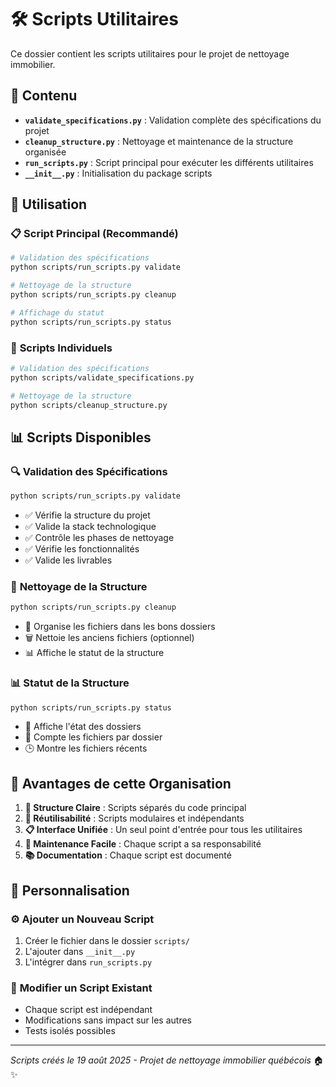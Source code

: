 # 🛠️ Scripts Utilitaires

Ce dossier contient les scripts utilitaires pour le projet de nettoyage immobilier.

## 📁 Contenu

- **`validate_specifications.py`** : Validation complète des spécifications du projet
- **`cleanup_structure.py`** : Nettoyage et maintenance de la structure organisée
- **`run_scripts.py`** : Script principal pour exécuter les différents utilitaires
- **`__init__.py`** : Initialisation du package scripts

## 🚀 Utilisation

### 📋 **Script Principal (Recommandé)**
```bash
# Validation des spécifications
python scripts/run_scripts.py validate

# Nettoyage de la structure
python scripts/run_scripts.py cleanup

# Affichage du statut
python scripts/run_scripts.py status
```

### 🔧 **Scripts Individuels**
```bash
# Validation des spécifications
python scripts/validate_specifications.py

# Nettoyage de la structure
python scripts/cleanup_structure.py
```

## 📊 **Scripts Disponibles**

### 🔍 **Validation des Spécifications**
```bash
python scripts/run_scripts.py validate
```
- ✅ Vérifie la structure du projet
- ✅ Valide la stack technologique
- ✅ Contrôle les phases de nettoyage
- ✅ Vérifie les fonctionnalités
- ✅ Valide les livrables

### 🧹 **Nettoyage de la Structure**
```bash
python scripts/run_scripts.py cleanup
```
- 📁 Organise les fichiers dans les bons dossiers
- 🗑️ Nettoie les anciens fichiers (optionnel)
- 📊 Affiche le statut de la structure

### 📊 **Statut de la Structure**
```bash
python scripts/run_scripts.py status
```
- 📁 Affiche l'état des dossiers
- 📄 Compte les fichiers par dossier
- 🕒 Montre les fichiers récents

## 🎯 **Avantages de cette Organisation**

1. **📁 Structure Claire** : Scripts séparés du code principal
2. **🔄 Réutilisabilité** : Scripts modulaires et indépendants
3. **📋 Interface Unifiée** : Un seul point d'entrée pour tous les utilitaires
4. **🧪 Maintenance Facile** : Chaque script a sa responsabilité
5. **📚 Documentation** : Chaque script est documenté

## 🔧 **Personnalisation**

### ⚙️ **Ajouter un Nouveau Script**
1. Créer le fichier dans le dossier `scripts/`
2. L'ajouter dans `__init__.py`
3. L'intégrer dans `run_scripts.py`

### 🎨 **Modifier un Script Existant**
- Chaque script est indépendant
- Modifications sans impact sur les autres
- Tests isolés possibles

---

*Scripts créés le 19 août 2025 - Projet de nettoyage immobilier québécois* 🏠✨
